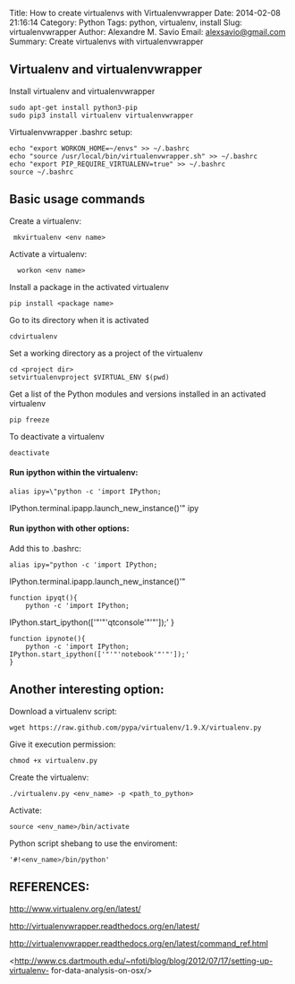 Title: How to create virtualenvs with Virtualenvwrapper
Date: 2014-02-08 21:16:14
Category: Python
Tags: python, virtualenv, install
Slug: virtualenvwrapper
Author: Alexandre M. Savio
Email: alexsavio@gmail.com
Summary: Create virtualenvs with virtualenvwrapper

## Virtualenv and virtualenvwrapper

 Install virtualenv and virtualenvwrapper

    sudo apt-get install python3-pip
    sudo pip3 install virtualenv virtualenvwrapper

 Virtualenvwrapper .bashrc setup:

    echo "export WORKON_HOME=~/envs" >> ~/.bashrc
    echo "source /usr/local/bin/virtualenvwrapper.sh" >> ~/.bashrc
    echo "export PIP_REQUIRE_VIRTUALENV=true" >> ~/.bashrc
    source ~/.bashrc


## Basic usage commands

 Create a virtualenv:

     mkvirtualenv <env name>

 Activate a virtualenv:

      workon <env name>

 Install a package in the activated virtualenv

    pip install <package name>

 Go to its directory when it is activated

    cdvirtualenv

 Set a working directory as a project of the virtualenv

    cd <project dir>
    setvirtualenvproject $VIRTUAL_ENV $(pwd)

 Get a list of the Python modules and versions installed in an activated
virtualenv

    pip freeze

 To deactivate a virtualenv

    deactivate

#### Run ipython within the virtualenv:

    alias ipy=\"python -c 'import IPython;
IPython.terminal.ipapp.launch_new_instance()'\"
    ipy

#### Run ipython with other options:

 Add this to .bashrc:

    alias ipy="python -c 'import IPython;
IPython.terminal.ipapp.launch_new_instance()'"

    function ipyqt(){
        python -c 'import IPython;
IPython.start_ipython(['"'"'qtconsole'"'"']);'
    }

    function ipynote(){
        python -c 'import IPython; IPython.start_ipython(['"'"'notebook'"'"']);'
    }

## Another interesting option:

 Download a virtualenv script:

    wget https://raw.github.com/pypa/virtualenv/1.9.X/virtualenv.py

 Give it execution permission:

    chmod +x virtualenv.py

 Create the virtualenv:

    ./virtualenv.py <env_name> -p <path_to_python>

 Activate:

    source <env_name>/bin/activate

 Python script shebang to use the enviroment:

    '#!<env_name>/bin/python'


## REFERENCES:

<http://www.virtualenv.org/en/latest/>

<http://virtualenvwrapper.readthedocs.org/en/latest/>

<http://virtualenvwrapper.readthedocs.org/en/latest/command_ref.html>

<http://www.cs.dartmouth.edu/~nfoti/blog/blog/2012/07/17/setting-up-virtualenv-
for-data-analysis-on-osx/>
